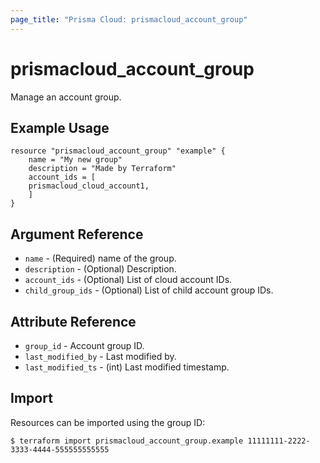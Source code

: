 ```yaml
---
page_title: "Prisma Cloud: prismacloud_account_group"
---
```


# prismacloud_account_group

Manage an account group.

## Example Usage

```hcl
resource "prismacloud_account_group" "example" {
    name = "My new group"
    description = "Made by Terraform"
    account_ids = [
    prismacloud_cloud_account1,
    ]
}
```

## Argument Reference

* `name` - (Required) name of the group.
* `description` - (Optional) Description.
* `account_ids` - (Optional) List of cloud account IDs.
* `child_group_ids` - (Optional) List of child account group IDs.

## Attribute Reference

* `group_id` - Account group ID.
* `last_modified_by` - Last modified by.
* `last_modified_ts` - (int) Last modified timestamp.

## Import

Resources can be imported using the group ID:

```
$ terraform import prismacloud_account_group.example 11111111-2222-3333-4444-555555555555
```
